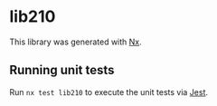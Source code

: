 # lib210

This library was generated with [Nx](https://nx.dev).

## Running unit tests

Run `nx test lib210` to execute the unit tests via [Jest](https://jestjs.io).
